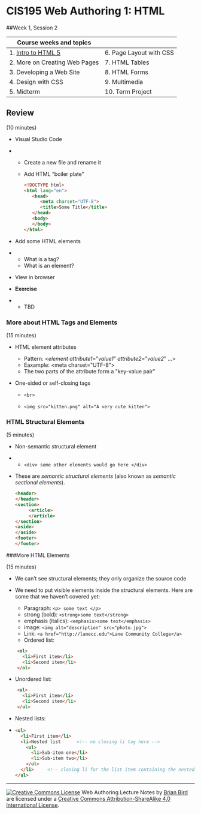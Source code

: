 # CIS195 Web Authoring 1: HTML                  

##Week 1, Session 2

| **Course weeks and topics**   |                         |
| ----------------------------- | ----------------------- |
| 1. <u>Intro to HTML 5</u>     | 6. Page Layout with CSS |
| 2. More on Creating Web Pages | 7. HTML Tables          |
| 3. Developing a Web Site      | 8. HTML Forms           |
| 4. Design with CSS            | 9. Multimedia           |
| 5. Midterm                    | 10. Term Project        |



## Review

(10 minutes)

- Visual Studio Code

- - Create a new file and rename it

  - Add HTML “boiler plate”

    ```html
    <!DOCTYPE html> 
    <html lang="en">
       <head>
          <meta charset="UTF-8">
          <title>Some Title</title>
       </head>
       <body> 
       </body>
    </html>
    ```

- Add some HTML elements

- - What is a tag?
  - What is an element?

- View in browser 

- **Exercise**

- - TBD

 

### More about HTML Tags and Elements

(15 minutes)

- HTML element attributes

  - Pattern: &lt;*element* *attribute1*=”*value1*” *attribute2*=”*value2*” ...&gt;
  - Eaxample: &lt;meta charset="UTF-8"&gt;
  - The two parts of the attribute form a "key-value pair"

- One-sided or self-closing tags

  - `<br>`

  - `<img src="kitten.png" alt="A very cute kitten">`

### HTML Structural Elements 

(5 minutes)

- Non-semantic structural element

- - `<div> some other elements would go here </div>`

- These are *semantic structural elements* (also known as *semantic sectional elements*).

  ```html
  <header>
  </header>
  <section>
       <article>
       </article>
  </section>
  <aside>
  </aside>
  <footer>
  </footer>
  ```



###More HTML Elements

(15 minutes)

- We can’t see structural elements; they only organize the source code

- We need to put visible elements inside the structural elements. 
  Here are some that we haven’t covered yet:

  - Paragraph: `<p> some text </p>`
  - strong (bold): `<strong>some text</strong>`
  - emphasis (italics): `<emphasis>some text</emphasis>`
  - image: `<img alt="description" src="photo.jpg">`
  - Link: `<a href="http://lanecc.edu">Lane Community College</a>`
  - Ordered list:
``` html
    <ol>
      <li>First item</li>
      <li>Second item</li>
    </ol>
```
  - Unordered list:
``` html
    <ul>
      <li>First item</li>
      <li>Second item</li>
    </ul>
```
  - Nested lists:
  - ``` html
    <ul>
      <li>First item</li>
      <li>Nested list      <!-- no closing li tag here -->
        <ul>
          <li>Sub-item one</li>
          <li>Sub-item two</li>
        </ul>
      </li>     <!-- closing li for the list item containing the nested list -->
    </ul>
    ```



------

[![Creative Commons License](https://i.creativecommons.org/l/by-sa/4.0/88x31.png)](http://creativecommons.org/licenses/by-sa/4.0/) Web Authoring Lecture Notes by [Brian Bird](https://profbird.online) are licensed under a [Creative Commons Attribution-ShareAlike 4.0 International License](http://creativecommons.org/licenses/by-sa/4.0/). 